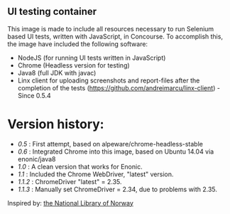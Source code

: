 ## UI testing container

This image is made to include all resources necessary to run Selenium based UI tests, written with JavaScript, in Concourse.  To accomplish this, the image have included the following software:
 * NodeJS (for running UI tests written in JavaScript)
 * Chrome (Headless version for testing)
 * Java8 (full JDK with javac)
 * Linx client for uploading screenshots and report-files after the completion of the tests (https://github.com/andreimarcu/linx-client) - Since 0.5.4

# Version history:
 * *0.5* : First attempt, based on alpeware/chrome-headless-stable
 * *0.6* : Integrated Chrome into this image, based on Ubuntu 14.04 via enonic/java8
 * *1.0* : A clean version that works for Enonic.
 * *1.1* : Included the Chrome WebDriver, "latest" version.
 * *1.1.2* : ChromeDriver "latest" = 2.35.
 * *1.1.3* : Manually set ChromeDriver = 2.34, due to problems with 2.35.

Inspired by: [the National Library of Norway](https://github.com/nlnwa/docker-chrome-headless)
